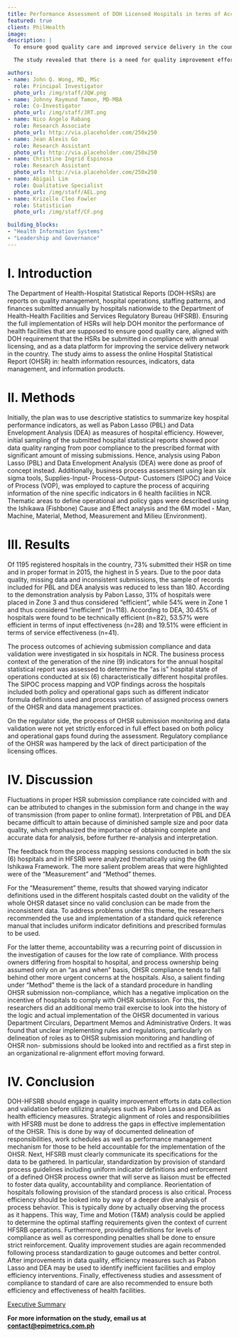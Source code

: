 ```yaml
---
title: Performance Assessment of DOH Licensed Hospitals in terms of Access and Quality using Annual Hospital Statistical Reports from 2011-2015
featured: true
client: PhilHealth
image: 
description: |
  To ensure good quality care and improved service delivery in the country, health facilities are monitored by the Department of Health (DOH). In compliance with these health facilities’ annual licensing, DOH requires submission of Hospital Statistical Reports (HSRs), which are reports on quality management, hospital operations, staffing patterns, and finances. This study assessed the online Hospital Statistical Reports (OHSR) in terms of health information resources, indicators, data management, and information products. 

  The study revealed that there is a need for quality improvement efforts in data collection and validation of the OHSRs. Quality of data from OHSRs were compromised because of problems in both the hospital side and the regulator side. First, there were variations in hospital processes – such as how work was being done, who does the work, and the type of indicators used. Second, there were policy gaps from the regulator – such as the lack of a feedback mechanism and unclear implementing rules and regulations. Poor quality data from OHSRs resulted in the limitations of the study in terms of generalizability and accuracy. Because informed policy making rests on the analysis of quality data, the study recommends that quality improvement efforts of the OHSR process be undertaken. These will provide sufficient data for the monitoring of health facilities and allow regulators to ensure good quality care and improve service delivery. 

authors:
- name: John Q. Wong, MD, MSc
  role: Principal Investigator
  photo_url: /img/staff/JQW.png
- name: Johnny Raymund Tamon, MD-MBA
  role: Co-Investigator
  photo_url: /img/staff/JRT.png
- name: Nico Angelo Rabang
  role: Research Associate
  photo_url: http://via.placeholder.com/250x250
- name: Jean Alexis Go
  role: Research Assistant
  photo_url: http://via.placeholder.com/250x250
- name: Christine Ingrid Espinosa
  role: Research Assistant
  photo_url: http://via.placeholder.com/250x250
- name: Abigail Lim
  role: Qualitative Specialist
  photo_url: /img/staff/AEL.png
- name: Krizelle Cleo Fowler
  role: Statistician
  photo_url: /img/staff/CF.png

building_blocks:
- "Health Information Systems"
- "Leadership and Governance"
---
```


# I. Introduction

The Department of Health-Hospital Statistical Reports (DOH-HSRs) are reports on quality management, hospital
operations, staffing patterns, and finances submitted annually by hospitals nationwide to the Department of Health-Health
Facilities and Services Regulatory Bureau (HFSRB). Ensuring the full implementation of HSRs will help DOH monitor the
performance of health facilities that are supposed to ensure good quality care, aligned with DOH requirement that the
HSRs be submitted in compliance with annual licensing, and as a data platform for improving the service delivery network
in the country. The study aims to assess the online Hospital Statistical Report (OHSR) in: health information resources,
indicators, data management, and information products.

# II. Methods

Initially, the plan was to use descriptive statistics to summarize key hospital performance indicators, as well as Pabon
Lasso (PBL) and Data Envelopment Analysis (DEA) as measures of hospital efficiency. However, initial sampling of the
submitted hospital statistical reports showed poor data quality ranging from poor compliance to the prescribed format
with significant amount of missing submissions. Hence, analysis using Pabon Lasso (PBL) and Data Envelopment
Analysis (DEA) were done as proof of concept instead. Additionally, business process assessment using lean six sigma
tools, Supplies-Input- Process-Output- Customers (SIPOC) and Voice of Process (VOP), was employed to capture the
process of acquiring information of the nine specific indicators in 6 health facilities in NCR. Thematic areas to define
operational and policy gaps were described using the Ishikawa (Fishbone) Cause and Effect analysis and the 6M model -
Man, Machine, Material, Method, Measurement and Milieu (Environment).

# III. Results 

Of 1195 registered hospitals in the country, 73% submitted their HSR on time and in proper format in 2015, the highest in 5
years. Due to the poor data quality, missing data and inconsistent submissions, the sample of records included for PBL
and DEA analysis was reduced to less than 180. According to the demonstration analysis by Pabon Lasso, 31% of
hospitals were placed in Zone 3 and thus considered “efficient”, while 54% were in Zone 1 and thus considered
“inefficient” (n=118). According to DEA, 30.45% of hospitals were found to be technically efficient (n=82), 53.57% were
efficient in terms of input effectiveness (n=28) and 19.51% were efficient in terms of service effectiveness (n=41).

The process outcomes of achieving submission compliance and data validation were investigated in six hospitals in NCR.
The business process context of the generation of the nine (9) indicators for the annual hospital statistical report was
assessed to determine the “as is” hospital state of operations conducted at six (6) characteristically different hospital
profiles. The SIPOC process mapping and VOP findings across the hospitals included both policy and operational gaps
such as different indicator formula definitions used and process variation of assigned process owners of the OHSR and
data management practices.

On the regulator side, the process of OHSR submission monitoring and data validation were not yet strictly enforced in full
effect based on both policy and operational gaps found during the assessment. Regulatory compliance of the OHSR was
hampered by the lack of direct participation of the licensing offices.

# IV. Discussion

Fluctuations in proper HSR submission compliance rate coincided with and can be attributed to changes in the
submission form and change in the way of transmission (from paper to online format). Interpretation of PBL and DEA
became difficult to attain because of diminished sample size and poor data quality, which emphasized the importance of
obtaining complete and accurate data for analysis, before further re-analysis and interpretation.

The feedback from the process mapping sessions conducted in both the six (6) hospitals and in HFSRB were analyzed
thematically using the 6M Ishikawa Framework. The more salient problem areas that were highlighted were of the
“Measurement” and “Method” themes.

For the “Measurement” theme, results that showed varying indicator definitions used in the different hospitals casted
doubt on the validity of the whole OHSR dataset since no valid conclusion can be made from the inconsistent data. To
address problems under this theme, the researchers recommended the use and implementation of a standard quick
reference manual that includes uniform indicator definitions and prescribed formulas to be used.

For the latter theme, accountability was a recurring point of discussion in the investigation of causes for the low rate of
compliance. With process owners differing from hospital to hospital, and process ownership being assumed only on an
“as and when” basis, OHSR compliance tends to fall behind other more urgent concerns at the hospitals. Also, a salient
finding under “Method” theme is the lack of a standard procedure in handling OHSR submission non-compliance, which
has a negative implication on the incentive of hospitals to comply with OHSR submission. For this, the researchers did an
additional memo trail exercise to look into the history of the logic and actual implementation of the OHSR documented in
various Department Circulars, Department Memos and Administrative Orders. It was found that unclear implementing
rules and regulations, particularly on delineation of roles as to OHSR submission monitoring and handling of OHSR non-
submissions should be looked into and rectified as a first step in an organizational re-alignment effort moving forward.

# IV. Conclusion
DOH-HFSRB should engage in quality improvement efforts in data collection and validation before utilizing analyses such
as Pabon Lasso and DEA as health efficiency measures. Strategic alignment of roles and responsibilities with HFSRB
must be done to address the gaps in effective implementation of the OHSR. This is done by way of documented
delineation of responsibilities, work schedules as well as performance management mechanism for those to be held
accountable for the implementation of the OHSR. Next, HFSRB must clearly communicate its specifications for the data
to be gathered. In particular, standardization by provision of standard process guidelines including uniform indicator
definitions and enforcement of a defined OHSR process owner that will serve as liaison must be effected to foster data
quality, accountability and compliance. Reorientation of hospitals following provision of the standard process is also
critical. Process efficiency should be looked into by way of a deeper dive analysis of process behavior. This is typically
done by actually observing the process as it happens. This way, Time and Motion (T&amp;M) analysis could be applied to
determine the optimal staffing requirements given the context of current HFSRB operations. Furthermore, providing
definitions for levels of compliance as well as corresponding penalties shall be done to ensure strict reinforcement.
Quality improvement studies are again recommended following process standardization to gauge outcomes and better
control. After improvements in data quality, efficiency measures such as Pabon Lasso and DEA may be used to identify
inefficient facilities and employ efficiency interventions. Finally, effectiveness studies and assessment of compliance to
standard of care are also recommended to ensure both efficiency and effectiveness of health facilities.

[Executive Summary](https://github.com/Epimetrics-Inc/website/raw/master/assets/projects/bb8/Executive%20Summary.pdf) 

**For more information on the study, email us at [contact@epimetrics.com.ph](contact@epimetrics.com.ph)**